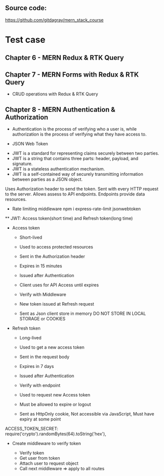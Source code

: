 ## Source code:

https://github.com/gitdagray/mern_stack_course

# Test case

## Chapter 6 - MERN Redux & RTK Query

## Chapter 7 - MERN Forms with Redux & RTK Query

- CRUD operations with Redux & RTK Query

## Chapter 8 - MERN Authentication & Authorization

- Authentication is the process of verifying who a user is, while authorization is the process of verifying what they have access to.

- JSON Web Token

* JWT is a standard for representing claims securely between two parties.
* JWT is a string that contains three parts: header, payload, and signature.
* JWT is a stateless authentication mechanism.
* JWT is a self-contained way of securely transmitting information between parties as a JSON object.

Uses Authorization header to send the token.
Sent with every HTTP request to the server.
Allows assess to API endpoints.
Endpoints provide data resources.

- Rate limiting middleware
  npm i express-rate-limit jsonwebtoken

\*\* JWT: Access token(short time) and Refresh token(long time)

- Access token

  - Short-lived
  - Used to access protected resources
  - Sent in the Authorization header
  - Expires in 15 minutes

  - Issued after Authentication
  - Client uses for API Access until expires
  - Verify with Middleware
  - New token issued at Refresh request

  * Sent as Json client store in memory DO NOT STORE IN LOCAL STORAGE or COOKIES

- Refresh token

  - Long-lived
  - Used to get a new access token
  - Sent in the request body
  - Expires in 7 days

  - Issued after Authentication
  - Verify with endpoint
  - Used to request new Access token
  - Must be allowed to expire or logout

  * Sent as HttpOnly cookie, Not accessible via JavaScript, Must have expiry at some point

ACCESS_TOKEN_SECRET: require('crypto').randomBytes(64).toString('hex'),

- Create middleware to verify token

  - Verify token
  - Get user from token
  - Attach user to request object
  - Call next middleware
    => apply to all routes
